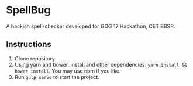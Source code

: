 # SpellBug

A hackish spell-checker developed for GDG 17 Hackathon, CET BBSR.

## Instructions

1. Clone repository
2. Using yarn and bower, install and other dependencies: `yarn install && bower install`. You may use npm if you like.
3. Run `gulp serve` to start the project.
